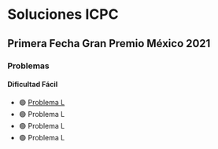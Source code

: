 # Soluciones ICPC
## Primera Fecha Gran Premio México 2021

### Problemas

#### Dificultad Fácil

- 🟢 [Problema L](./L/)
- 🟢 Problema L
- 🟢 Problema L
- 🟢 Problema L